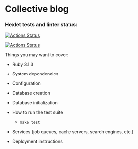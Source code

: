 # Collective blog

### Hexlet tests and linter status:
[![Actions Status](https://github.com/sugarfree900/rails-project-64/workflows/hexlet-check/badge.svg)](https://github.com/sugarfree900/rails-project-64/actions)

[![Actions Status](https://github.com/sugarfree900/rails-project-64/workflows/CI/badge.svg)](https://github.com/sugarfree900/rails-project-64/actions)

Things you may want to cover:

* Ruby 3.1.3

* System dependencies

* Configuration

* Database creation

* Database initialization

* How to run the test suite
  * ```make test```

* Services (job queues, cache servers, search engines, etc.)

* Deployment instructions
